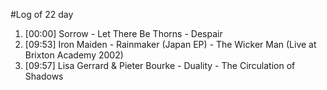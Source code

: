 #Log of 22 day

1. [00:00] Sorrow - Let There Be Thorns - Despair
1. [09:53] Iron Maiden - Rainmaker (Japan EP) - The Wicker Man (Live at Brixton Academy 2002)
1. [09:57] Lisa Gerrard & Pieter Bourke - Duality - The Circulation of Shadows
